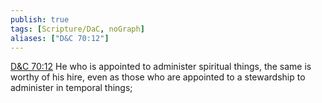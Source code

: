 ```yaml
---
publish: true
tags: [Scripture/DaC, noGraph]
aliases: ["D&C 70:12"]
---
```

[D&C 70:12](https://churchofjesuschrist.org/study/scriptures/dc-testament/dc/70?lang=eng&id=p12#p12) He who is appointed to administer spiritual things, the same is worthy of his hire, even as those who are appointed to a stewardship to administer in temporal things;
